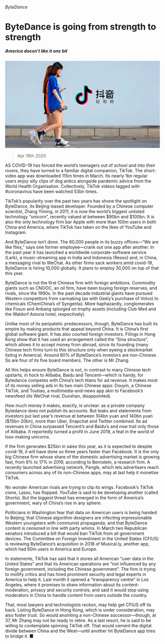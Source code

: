 ###### ByteDance

# ByteDance is going from strength to strength 

##### America doesn’t like it one bit 

![image](images/20200418_WBP004_0.jpg) 

> Apr 18th 2020 

AS COVID-19 has forced the world’s teenagers out of school and into their rooms, they have turned to a familiar digital companion, TikTok. The short-video app was downloaded 115m times in March. Its nearly 1bn regular users enjoy silly clips of dog antics alongside pandemic advice from the World Health Organisation. Collectively, TikTok videos tagged with #coronavirus have been watched 53bn times. 

TikTok’s popularity over the past two years has shone the spotlight on ByteDance, its Beijing-based developer. Founded by a Chinese computer scientist, Zhang Yiming, in 2011, it is now the world’s biggest unlisted technology “unicorn”, recently valued at between $90bn and $100bn. It is also the only technology firm bar Apple with more than 100m users in both China and America, where TikTok has taken on the likes of YouTube and Instagram. 


And ByteDance isn’t done. The 60,000 people in its buzzy offices—“We are like flies,” says one former employee—crank out one app after another. In the past year it has launched a worldwide corporate-software service (Lark), a music-streaming app in India and Indonesia (Resso) and, in China, a messaging rival to WeChat. As other firms sack workers amid covid-19, ByteDance is hiring 10,000 globally. It plans to employ 30,000 on top of that this year. 

ByteDance is not the first Chinese firm with foreign ambitions. Commodity giants such as CNOOC, an oil firm, have been buying foreign reserves, and rivals, since the 1990s. In the past decade industrial giants have pursued Western competitors from carmaking (as with Geely’s purchase of Volvo) to chemicals (ChemChina’s of Syngenta). More haphazardly, conglomerates like Fosun and Anbang splurged on trophy assets (including Club Med and the Waldorf Astoria hotel, respectively). 

Unlike most of its peripatetic predecessors, though, ByteDance has built its empire by making products that appeal beyond China. It is China’s first global software giant. It has also courted foreign investors. Filings in Hong Kong show that it has used an arrangement called the “Sina structure”, which allows it to accept money from abroad, since its founding (many Chinese tech firms turn to this structure only when eyeing a stockmarket listing in America). Around 80% of ByteDance’s investors are non-Chinese. So are four of its five board members. The other is Mr Zhang.

All this helps ensure ByteDance is not, in contrast to many Chinese tech upstarts, in hock to Alibaba, Baidu and Tencent—which is handy, for Bytedance competes with China’s tech titans for ad revenue. It makes most of its money selling ads in its two main Chinese apps: Douyin, a Chinese TikTok, and Toutiao, a multimedia-and-news app akin to Facebook’s newsfeed (its WeChat rival, Duoshan, disappointed).

How much money it makes, exactly, is unclear: as a private company Bytedance does not publish its accounts. But leaks and statements from investors put last year’s revenue at between 104bn yuan and 140bn yuan ($15bn-20bn), more than Uber, Snapchat and Twitter combined. Its ad revenues in China surpassed Tencent’s and Baidu’s and now trail only those of Alibaba. It reportedly turned a profit in June 2019, a feat in the world of loss-making unicorns. 

If the firm generates $25bn in sales this year, as it is expected to despite covid-19, it will have done so three years faster than Facebook. It is the only big Chinese firm whose share of the domestic advertising market is growing fast, from 9% to 17% in 2019, according to Bernstein, a research firm. A recently launched advertising network, Pangle, which lets advertisers reach consumers across any of its non-Chinese apps, may at last help it monetise TikTok. 

No wonder American rivals are trying to clip its wings. Facebook’s TikTok clone, Lasso, has flopped. YouTube is said to be developing another (called Shorts). But the biggest threat has emerged in the form of America’s government, wary of China’s rise in any sphere.

Politicians in Washington fear that data on American users is being handed to Beijing; that Chinese algorithm designers are infecting impressionable Western youngsters with communist propaganda; and that ByteDance content is censored in line with party whims. In March two Republican senators introduced a bill that would ban TikTok from all government devices. The Committee on Foreign Investment in the United States (CFIUS) is reviewing ByteDance’s acquisition in 2018 of Musical.ly, another app, which had 60m users in America and Europe.

In statements, TikTok has said that it stores all American “user data in the United States” and that its American operations are “not influenced by any foreign government, including the Chinese government”. The firm is trying to mollify critics and has hired prominent security and legal experts in America to help it. Last month it opened a “transparency centre” in Los Angeles, where it promises to share information about its content-moderation, privacy and security controls, and said it would stop using moderators in China to handle content from users outside the country.

That, most lawyers and technologists reckon, may help get CFIUS off its back. Listing ByteDance in Hong Kong, which is under consideration, may also foster trust. So would anointing a non-Chinese successor—though, at 37, Mr Zhang may not be ready to retire. As a last resort, he is said to be willing to contemplate spinning TikTok off. That would cement the digital divide between China and the West—until another hit ByteDance app tries to bridge it. ■

